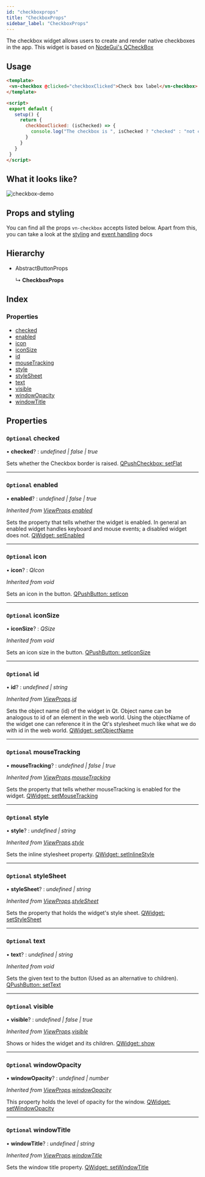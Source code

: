 ```yaml
---
id: "checkboxprops"
title: "CheckboxProps"
sidebar_label: "CheckboxProps"
---
```


The checkbox widget allows users to create and render native checkboxes in the app.
This widget is based on [NodeGui's QCheckBox](https://docs.nodegui.org/docs/api/generated/classes/qcheckbox)

## Usage

```html
<template>
 <vn-checkbox @clicked="checkboxClicked">Check box label</vn-checkbox>
</template>

<script>
 export default {
   setup() {
     return {
       checkboxClicked: (isChecked) => {
         console.log("The checkbox is ", isChecked ? "checked" : "not checked")
       }
     }
   }
 }
</script>
```

## What it looks like?

![checkbox-demo](/img/vn-checkbox.png)

## Props and styling

You can find all the props `vn-checkbox` accepts listed below.
Apart from this, you can take a look at the [styling](/docs/guides/3-styling)
and [event handling](/docs/guides/5-handle-events) docs

## Hierarchy

* AbstractButtonProps

  ↳ **CheckboxProps**

## Index

### Properties

* [checked](checkboxprops.md#optional-checked)
* [enabled](checkboxprops.md#optional-enabled)
* [icon](checkboxprops.md#optional-icon)
* [iconSize](checkboxprops.md#optional-iconsize)
* [id](checkboxprops.md#optional-id)
* [mouseTracking](checkboxprops.md#optional-mousetracking)
* [style](checkboxprops.md#optional-style)
* [styleSheet](checkboxprops.md#optional-stylesheet)
* [text](checkboxprops.md#optional-text)
* [visible](checkboxprops.md#optional-visible)
* [windowOpacity](checkboxprops.md#optional-windowopacity)
* [windowTitle](checkboxprops.md#optional-windowtitle)

## Properties

### `Optional` checked

• **checked**? : *undefined | false | true*

Sets whether the Checkbox border is raised. [QPushCheckbox: setFlat](https://docs.nodegui.org/docs/api/QPushCheckbox#Checkboxsetflatisflat)

___

### `Optional` enabled

• **enabled**? : *undefined | false | true*

*Inherited from [ViewProps](viewprops.md).[enabled](viewprops.md#optional-enabled)*

Sets the property that tells whether the widget is enabled. In general an enabled widget handles keyboard and mouse events; a disabled widget does not. [QWidget: setEnabled](https://docs.nodegui.org/docs/api/NodeWidget#widgetsetenabledenabled)

___

### `Optional` icon

• **icon**? : *QIcon*

*Inherited from void*

Sets an icon in the button. [QPushButton: setIcon](https://docs.nodegui.org/docs/api/QPushButton#buttonseticonicon)

___

### `Optional` iconSize

• **iconSize**? : *QSize*

*Inherited from void*

Sets an icon size in the button. [QPushButton: setIconSize](https://docs.nodegui.org/docs/api/QPushButton#buttonseticonsize)

___

### `Optional` id

• **id**? : *undefined | string*

*Inherited from [ViewProps](viewprops.md).[id](viewprops.md#optional-id)*

Sets the object name (id) of the widget in Qt. Object name can be analogous to id of an element in the web world. Using the objectName of the widget one can reference it in the Qt's stylesheet much like what we do with id in the web world. [QWidget: setObjectName](https://docs.nodegui.org/docs/api/NodeWidget#widgetsetobjectnameobjectname)

___

### `Optional` mouseTracking

• **mouseTracking**? : *undefined | false | true*

*Inherited from [ViewProps](viewprops.md).[mouseTracking](viewprops.md#optional-mousetracking)*

Sets the property that tells whether mouseTracking is enabled for the widget. [QWidget: setMouseTracking](https://docs.nodegui.org/docs/api/NodeWidget#widgetsetmousetrackingismousetracked)

___

### `Optional` style

• **style**? : *undefined | string*

*Inherited from [ViewProps](viewprops.md).[style](viewprops.md#optional-style)*

Sets the inline stylesheet property. [QWidget: setInlineStyle](https://docs.nodegui.org/docs/api/NodeWidget#widgetsetinlinestylestyle)

___

### `Optional` styleSheet

• **styleSheet**? : *undefined | string*

*Inherited from [ViewProps](viewprops.md).[styleSheet](viewprops.md#optional-stylesheet)*

Sets the property that holds the widget's style sheet. [QWidget: setStyleSheet](https://docs.nodegui.org/docs/api/NodeWidget#widgetsetstylesheetstylesheet)

___

### `Optional` text

• **text**? : *undefined | string*

*Inherited from void*

Sets the given text to the button (Used as an alternative to children). [QPushButton: setText](https://docs.nodegui.org/docs/api/QPushButton#buttonsettexttext)

___

### `Optional` visible

• **visible**? : *undefined | false | true*

*Inherited from [ViewProps](viewprops.md).[visible](viewprops.md#optional-visible)*

Shows or hides the widget and its children. [QWidget: show](https://docs.nodegui.org/docs/api/NodeWidget#widgetshow)

___

### `Optional` windowOpacity

• **windowOpacity**? : *undefined | number*

*Inherited from [ViewProps](viewprops.md).[windowOpacity](viewprops.md#optional-windowopacity)*

This property holds the level of opacity for the window. [QWidget: setWindowOpacity](https://docs.nodegui.org/docs/api/NodeWidget#widgetsetwindowopacityopacity)

___

### `Optional` windowTitle

• **windowTitle**? : *undefined | string*

*Inherited from [ViewProps](viewprops.md).[windowTitle](viewprops.md#optional-windowtitle)*

Sets the window title property. [QWidget: setWindowTitle](https://docs.nodegui.org/docs/api/NodeWidget#widgetsetwindowtitletitle)
